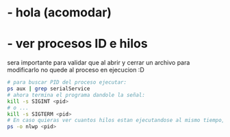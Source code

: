 
# - hola (acomodar)
# - ver procesos ID e hilos

sera importante para validar que al abrir y cerrar un archivo para modificarlo no quede al proceso en ejecucion :D
```bash
# para buscar PID del proceso ejecutar:
ps aux | grep serialService 
# ahora termina el programa dandole la señal:
kill -s SIGINT <pid>
# o ...
kill -s SIGTERM <pid>
# En caso quieras ver cuantos hilos estan ejecutandose al mismo tiempo, ejecutar:
ps -o nlwp <pid>
```